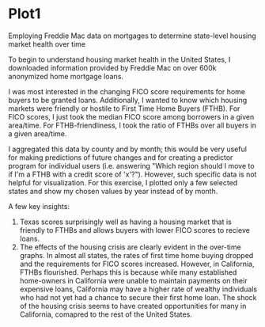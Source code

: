 # Plot1
Employing Freddie Mac data on mortgages to determine state-level housing market health over time

To begin to understand housing market health in the United States, I downloaded information provided by Freddie Mac 
on over 600k anonymized home mortgage loans.

I was most interested in the changing FICO score requirements for home buyers to be granted loans. Additionally, I wanted to know which
housing markets were friendly or hostile to First Time Home Buyers (FTHB). For FICO scores, I just took the median FICO score among borrowers
in a given area/time. For FTHB-friendliness, I took the ratio of FTHBs over all buyers in a given area/time.

I aggregated this data by county and by month; this would be very useful for making predictions of future changes and 
for creating a predictor program for individual users (i.e. answering "Which region should I move to if I'm a FTHB with a credit score of 'x'?").
However, such specific data is not helpful for visualization. For this exercise, I plotted only a few selected states and show my chosen values
by year instead of by month. 

A few key insights:
1. Texas scores surprisingly well as having a housing market that is friendly to FTHBs and allows buyers with lower FICO scores to recieve loans.
2. The effects of the housing crisis are clearly evident in the over-time graphs. In almost all states, the rates of first time home buying 
dropped and the requirements for FICO scores increased. However, in California, FTHBs flourished. Perhaps this is because while many established home-owners in
California were unable to maintain payments on their expensive loans, California may have a higher rate of wealthy individuals who had not yet had a chance
to secure their first home loan. The shock of the housing crisis seems to have created opportunities for many in California, comapred to the rest of the United States.
